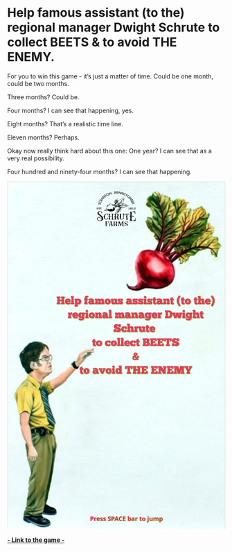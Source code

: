 # Help famous assistant (to the) regional manager Dwight Schrute to collect BEETS & to avoid THE ENEMY.

For you to win this game - it’s just a matter of time.
Could be one month, could be two months.

Three months?
Could be.

Four months?
I can see that happening, yes.

Eight months?
That’s a realistic time line.

Eleven months?
Perhaps.

Okay now really think hard about this one: One year?
I can see that as a very real possibility.

Four hundred and ninety-four months?
I can see that happening.

![startGame Page](/assets/startGamePage.png)

**[- Link to the game -](https://khrystynaleshko.github.io/The-Office/)**
